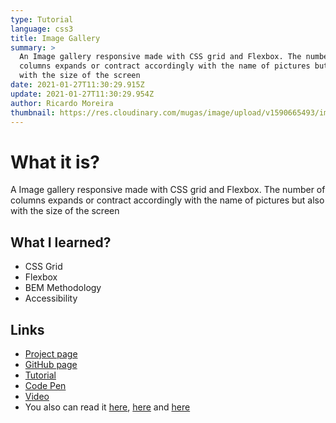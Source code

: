```yaml
---
type: Tutorial
language: css3
title: Image Gallery
summary: >
  An Image gallery responsive made with CSS grid and Flexbox. The number of
  columns expands or contract accordingly with the name of pictures but also
  with the size of the screen
date: 2021-01-27T11:30:29.915Z
update: 2021-01-27T11:30:29.954Z
author: Ricardo Moreira
thumbnail: https://res.cloudinary.com/mugas/image/upload/v1590665493/imagegallery_iwjmq5.png
---
```

# **What it is?**

A Image gallery responsive made with CSS grid and Flexbox. The number of columns expands or contract accordingly with the name of pictures but also with the size of the screen



## What I learned?

* CSS Grid
* Flexbox
* BEM Methodology
* Accessibility

## Links

* [Project page](https://goodstuffoodsgallery.netlify.app/)
* [GitHub page](https://github.com/mugas/Image-Gallery)
* [Tutorial](https://www.gscreations.io/blog/create-a-image-gallery)
* [Code Pen](https://codepen.io/mugas/pen/gOaJeMm)
* [Video](https://www.youtube.com/watch?v=URXj6jZeCz0)
* You also can read it [here](https://dev.to/mugas/create-a-image-gallery-with-css-grid-and-flebox-5lo), [here](https://www.linkedin.com/pulse/create-image-gallery-grid-flexbox-ricardo-moreira/?trackingId=qSKl%2FvzkSw2hFO3BufXw4w%3D%3D) and [here](https://medium.com/@ricardo.d.moreira.rm/create-a-image-gallery-with-css-grid-and-flexbox-c9d44c6d7788)